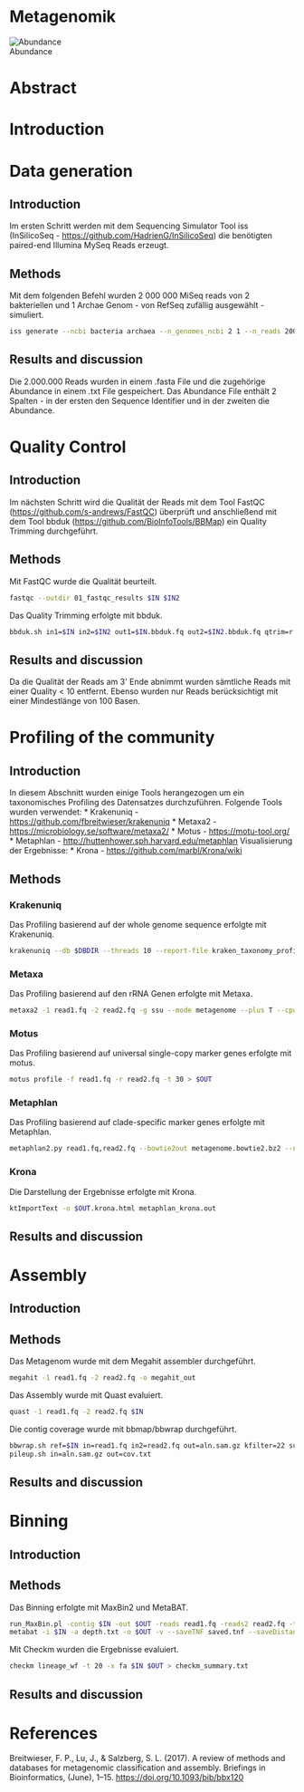# Metagenomik

<img src="https://github.com/fhwnmatt/Metagenomics/blob/master/figures/Abundance.png" title="Abundance">
<figcaption> Abundance </figcaption>

# Abstract

# Introduction

# Data generation

## Introduction

Im ersten Schritt werden mit dem Sequencing Simulator Tool iss (InSilicoSeq - https://github.com/HadrienG/InSilicoSeq) die benötigten paired-end Illumina MySeq Reads erzeugt. 

## Methods

Mit dem folgenden Befehl wurden 2 000 000 MiSeq reads von 2 bakteriellen und 1 Archae Genom - von RefSeq zufällig ausgewählt - simuliert.

```sh
iss generate --ncbi bacteria archaea --n_genomes_ncbi 2 1 --n_reads 2000000 --model MiSeq --output ncbi_lc --cpus 8
```

## Results and discussion

Die 2.000.000 Reads wurden in einem .fasta File und die zugehörige Abundance in einem .txt File gespeichert.
Das Abundance File enthält 2 Spalten - in der ersten den Sequence Identifier und in der zweiten die Abundance.

# Quality Control

## Introduction

Im nächsten Schritt wird die Qualität der Reads mit dem Tool FastQC (https://github.com/s-andrews/FastQC) überprüft und anschließend mit dem Tool bbduk (https://github.com/BioInfoTools/BBMap) ein Quality Trimming durchgeführt.

## Methods

Mit FastQC wurde die Qualität beurteilt.

```sh
fastqc --outdir 01_fastqc_results $IN $IN2
```

Das Quality Trimming erfolgte mit bbduk.

```sh
bbduk.sh in1=$IN in2=$IN2 out1=$IN.bbduk.fq out2=$IN2.bbduk.fq qtrim=r trimq=10 maq=10 minlen=100
```

## Results and discussion

Da die Qualität der Reads am 3' Ende abnimmt wurden sämtliche Reads mit einer Quality < 10 entfernt.
Ebenso wurden nur Reads berücksichtigt mit einer Mindestlänge von 100 Basen.

# Profiling of the community

## Introduction

In diesem Abschnitt wurden einige Tools herangezogen um ein taxonomisches Profiling des Datensatzes durchzuführen.
Folgende Tools wurden verwendet:
    * Krakenuniq - https://github.com/fbreitwieser/krakenuniq
    * Metaxa2    - https://microbiology.se/software/metaxa2/
    * Motus      - https://motu-tool.org/
    * Metaphlan  - http://huttenhower.sph.harvard.edu/metaphlan
Visualisierung der Ergebnisse:
    * Krona      - https://github.com/marbl/Krona/wiki

## Methods

### Krakenuniq

Das Profiling basierend auf der  whole genome sequence erfolgte mit Krakenuniq.

```sh
krakenuniq --db $DBDIR --threads 10 --report-file kraken_taxonomy_profile.txt --paired read1.fq read2.fq  > kraken_read_classification.tsv
```

### Metaxa

Das Profiling basierend auf den rRNA Genen erfolgte mit Metaxa.

```sh
metaxa2 -1 read1.fq -2 read2.fq -g ssu --mode metagenome --plus T --cpu 8 --megablast T -o $OUT
```

###  Motus

Das Profiling basierend auf universal single-copy marker genes erfolgte mit motus.

```sh
motus profile -f read1.fq -r read2.fq -t 30 > $OUT
```

### Metaphlan

Das Profiling basierend auf clade-specific marker genes erfolgte mit Metaphlan.

```sh
metaphlan2.py read1.fq,read2.fq --bowtie2out metagenome.bowtie2.bz2 --nproc 8 --input_type fastq > $OUT
```

### Krona

Die Darstellung der Ergebnisse erfolgte mit Krona.

```sh
ktImportText -o $OUT.krona.html metaphlan_krona.out
```

## Results and discussion

# Assembly

## Introduction

## Methods

Das Metagenom wurde mit dem Megahit assembler durchgeführt.

```sh
megahit -1 read1.fq -2 read2.fq -o megahit_out
```
Das Assembly wurde mit Quast evaluiert.

```sh
quast -1 read1.fq -2 read2.fq $IN
```

Die contig coverage wurde mit bbmap/bbwrap durchgeführt.

```sh
bbwrap.sh ref=$IN in=read1.fq in2=read2.fq out=aln.sam.gz kfilter=22 subfilter=15 maxindel=80
pileup.sh in=aln.sam.gz out=cov.txt
```

## Results and discussion


# Binning

## Introduction

## Methods

Das Binning erfolgte mit MaxBin2 und MetaBAT.

```sh
run_MaxBin.pl -contig $IN -out $OUT -reads read1.fq -reads2 read2.fq -thread 8 -markerset 40
metabat -i $IN -a depth.txt -o $OUT -v --saveTNF saved.tnf --saveDistance saved.dist
```

Mit Checkm wurden die Ergebnisse evaluiert.

```sh
checkm lineage_wf -t 20 -x fa $IN $OUT > checkm_summary.txt
```

## Results and discussion

# References

Breitwieser, F. P., Lu, J., & Salzberg, S. L. (2017). A review of methods and databases for metagenomic classification and assembly. Briefings in Bioinformatics, (June), 1–15. https://doi.org/10.1093/bib/bbx120

